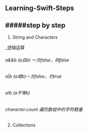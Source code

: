 ## Learning-Swift-Steps
#####step by step
----

1. String and Characters
 
 _逻辑运算
 
 ###### a&&b (a且b) 一方false，则false
 ###### a|b (a或b)一方false，仍true
 ###### a!b  (a不等b)
 ###### character.count 遍历数组中的字符数量
 
2. Collections

